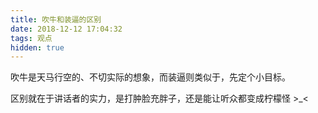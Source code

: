 ```yaml
---
title: 吹牛和装逼的区别
date: 2018-12-12 17:04:32
tags: 观点
hidden: true
---
```


吹牛是天马行空的、不切实际的想象，而装逼则类似于，先定个小目标。

区别就在于讲话者的实力，是打肿脸充胖子，还是能让听众都变成柠檬怪 >_<
